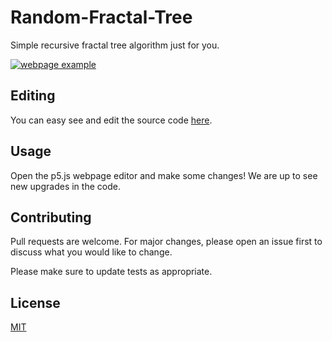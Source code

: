 # Random-Fractal-Tree
Simple recursive fractal tree algorithm just for you.

[![webpage example](https://raw.githubusercontent.com/CatalaHD/Word-Search-Generator/master/examples/myTree.png)](https://catalahd.github.io/Random-Fractal-Tree/)

## Editing

You can easy see and edit the source code [here](https://editor.p5js.org/thecatalahd/sketches/eJ9yQ0hKc).

## Usage

Open the p5.js webpage editor and make some changes! We are up to see new upgrades in the code.

## Contributing

Pull requests are welcome. For major changes, please open an issue first to discuss what you would like to change.

Please make sure to update tests as appropriate.

## License

[MIT](https://github.com/CatalaHD/Random-Fractal-Tree/blob/master/LICENSE)
